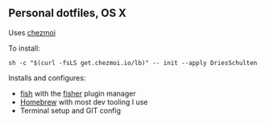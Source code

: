 ## Personal dotfiles, OS X

Uses [chezmoi](https://www.chezmoi.io/user-guide/setup/)

To install:

```shell
sh -c "$(curl -fsLS get.chezmoi.io/lb)" -- init --apply DriesSchulten
```

Installs and configures:
* [fish](https://fishshell.com) with the [fisher](https://github.com/jorgebucaran/fisher) plugin manager
* [Homebrew](http://brew.sh/) with most dev tooling I use
* Terminal setup and GIT config
